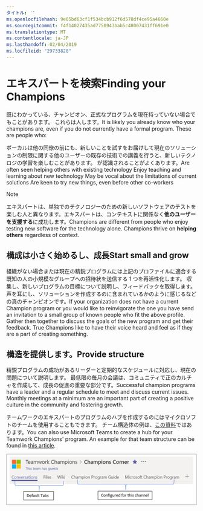 ```yaml
---
タイトル: ''
ms.openlocfilehash: 9e05bd63cf1f534bcb912f6d578df4ce95a4660e
ms.sourcegitcommit: f4f14027435ad7750943bab5c48007431ff691e0
ms.translationtype: MT
ms.contentlocale: ja-JP
ms.lasthandoff: 02/04/2019
ms.locfileid: "29733820"
---
```

# <a name="finding-your-champions"></a><span data-ttu-id="7040e-102">エキスパートを検索</span><span class="sxs-lookup"><span data-stu-id="7040e-102">Finding your Champions</span></span> 

<span data-ttu-id="7040e-p101">既にわかっている、チャンピオン、正式なプログラムを現在持っていない場合でもことがあります。 これらは人します。</span><span class="sxs-lookup"><span data-stu-id="7040e-p101">It is likely you already know who your champions are, even if you do not currently have a formal program.  These are people who:</span></span>

<span data-ttu-id="7040e-105">ボーカルは他の同僚の前にも、新しいことを試すをお届けして現在のソリューションの制限に関する他のユーザーの既存の技術での講義を行うと、新しいテクノロジの学習を楽しむことがあります。 が認識されることがよくあります。</span><span class="sxs-lookup"><span data-stu-id="7040e-105">Are often seen helping others with existing technology Enjoy teaching and learning about new technology May be vocal about the limitations of current solutions Are keen to try new things, even before other co-workers</span></span>

> [!NOTE]
> <span data-ttu-id="7040e-p102">エキスパートは、単独でのテクノロジーのための新しいソフトウェアのテストを楽しむ人と異なります。エキスパートは、コンテキストに関係なく**他のユーザーを支援する**に成功します。</span><span class="sxs-lookup"><span data-stu-id="7040e-p102">Champions are different from people who enjoy testing new software for the technology alone. Champions thrive on **helping others** regardless of context.</span></span> 

## <a name="start-small-and-grow"></a><span data-ttu-id="7040e-108">構成は小さく始めるし、成長</span><span class="sxs-lookup"><span data-stu-id="7040e-108">Start small and grow</span></span>

<span data-ttu-id="7040e-p103">組織がない場合または現在の精鋭プログラムには上記のプロファイルに適合する既知の人の小規模なグループへの招待状を送信する 1 つを再活性化します。 収集し、新しいプログラムの目標について説明し、フィードバックを取得します。声を耳にし、ソリューションを作成するのに含まれているかのように感じるなどの真のチャンピオンです。</span><span class="sxs-lookup"><span data-stu-id="7040e-p103">If your organization does not have a current Champion program or you would like to reinvigorate the one you have send an invitation to a small group of known people who fit the above profile.  Gather then together to discuss the goals of the new program and get their feedback. True Champions like to have their voice heard and feel as if they are a part of creating something.</span></span>  

## <a name="provide-structure"></a><span data-ttu-id="7040e-112">構造を提供します。</span><span class="sxs-lookup"><span data-stu-id="7040e-112">Provide structure</span></span>

<span data-ttu-id="7040e-p104">精鋭プログラムの成功があるリーダーと定期的なスケジュールに対応し、現在の問題について説明します。 最低限の毎月の会議は、コミュニティで正のカルチャを作成して、成長の促進の重要な部分です。</span><span class="sxs-lookup"><span data-stu-id="7040e-p104">Successful champion programs have a leader and a regular schedule to meet and discuss current issues.  Monthly meetings at a minimum are an important part of creating a positive culture in the community and fostering growth.</span></span>  

<span data-ttu-id="7040e-p105">チームワークのエキスパートのプログラムのハブを作成するのにはマイクロソフトのチームを使用することもできます。 チーム構造体の例は、[この資料](https://docs.microsoft.com/en-us/MicrosoftTeams/teams-adoption-your-first-teams)ではあります。</span><span class="sxs-lookup"><span data-stu-id="7040e-p105">You can also use Microsoft Teams to create a hub for your Teamwork Champions' program.  An example for that team structure can be found in [this article](https://docs.microsoft.com/en-us/MicrosoftTeams/teams-adoption-your-first-teams).</span></span>

![チームワーク精鋭チームのタブ](media/teams-adoption-tab-example.png)